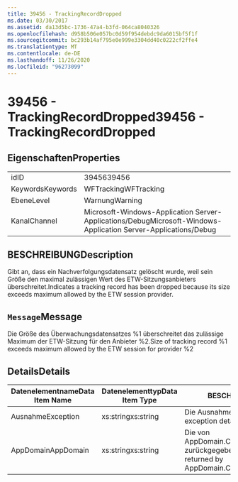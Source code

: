 ```yaml
---
title: 39456 - TrackingRecordDropped
ms.date: 03/30/2017
ms.assetid: da13d5bc-1736-47a4-b3fd-064ca8040326
ms.openlocfilehash: d958b506e057bc0d59f954debdc9da6015bf5f1f
ms.sourcegitcommit: bc293b14af795e0e999e3304dd40c0222cf2ffe4
ms.translationtype: MT
ms.contentlocale: de-DE
ms.lasthandoff: 11/26/2020
ms.locfileid: "96273099"
---
```

# <a name="39456---trackingrecorddropped"></a><span data-ttu-id="f6bf1-102">39456 - TrackingRecordDropped</span><span class="sxs-lookup"><span data-stu-id="f6bf1-102">39456 - TrackingRecordDropped</span></span>

## <a name="properties"></a><span data-ttu-id="f6bf1-103">Eigenschaften</span><span class="sxs-lookup"><span data-stu-id="f6bf1-103">Properties</span></span>  
  
|||  
|-|-|  
|<span data-ttu-id="f6bf1-104">id</span><span class="sxs-lookup"><span data-stu-id="f6bf1-104">ID</span></span>|<span data-ttu-id="f6bf1-105">39456</span><span class="sxs-lookup"><span data-stu-id="f6bf1-105">39456</span></span>|  
|<span data-ttu-id="f6bf1-106">Keywords</span><span class="sxs-lookup"><span data-stu-id="f6bf1-106">Keywords</span></span>|<span data-ttu-id="f6bf1-107">WFTracking</span><span class="sxs-lookup"><span data-stu-id="f6bf1-107">WFTracking</span></span>|  
|<span data-ttu-id="f6bf1-108">Ebene</span><span class="sxs-lookup"><span data-stu-id="f6bf1-108">Level</span></span>|<span data-ttu-id="f6bf1-109">Warnung</span><span class="sxs-lookup"><span data-stu-id="f6bf1-109">Warning</span></span>|  
|<span data-ttu-id="f6bf1-110">Kanal</span><span class="sxs-lookup"><span data-stu-id="f6bf1-110">Channel</span></span>|<span data-ttu-id="f6bf1-111">Microsoft-Windows-Application Server-Applications/Debug</span><span class="sxs-lookup"><span data-stu-id="f6bf1-111">Microsoft-Windows-Application Server-Applications/Debug</span></span>|  
  
## <a name="description"></a><span data-ttu-id="f6bf1-112">BESCHREIBUNG</span><span class="sxs-lookup"><span data-stu-id="f6bf1-112">Description</span></span>  

 <span data-ttu-id="f6bf1-113">Gibt an, dass ein Nachverfolgungsdatensatz gelöscht wurde, weil sein Größe den maximal zulässigen Wert des ETW-Sitzungsanbieters überschreitet.</span><span class="sxs-lookup"><span data-stu-id="f6bf1-113">Indicates a tracking record has been dropped because its size exceeds maximum allowed by the ETW session provider.</span></span>  
  
## <a name="message"></a><span data-ttu-id="f6bf1-114">`Message`</span><span class="sxs-lookup"><span data-stu-id="f6bf1-114">Message</span></span>  

 <span data-ttu-id="f6bf1-115">Die Größe des Überwachungsdatensatzes %1 überschreitet das zulässige Maximum der ETW-Sitzung für den Anbieter %2.</span><span class="sxs-lookup"><span data-stu-id="f6bf1-115">Size of tracking record %1 exceeds maximum allowed by the ETW session for provider %2</span></span>  
  
## <a name="details"></a><span data-ttu-id="f6bf1-116">Details</span><span class="sxs-lookup"><span data-stu-id="f6bf1-116">Details</span></span>  
  
|<span data-ttu-id="f6bf1-117">Datenelementname</span><span class="sxs-lookup"><span data-stu-id="f6bf1-117">Data Item Name</span></span>|<span data-ttu-id="f6bf1-118">Datenelementtyp</span><span class="sxs-lookup"><span data-stu-id="f6bf1-118">Data Item Type</span></span>|<span data-ttu-id="f6bf1-119">BESCHREIBUNG</span><span class="sxs-lookup"><span data-stu-id="f6bf1-119">Description</span></span>|  
|--------------------|--------------------|-----------------|  
|<span data-ttu-id="f6bf1-120">Ausnahme</span><span class="sxs-lookup"><span data-stu-id="f6bf1-120">Exception</span></span>|<span data-ttu-id="f6bf1-121">xs:string</span><span class="sxs-lookup"><span data-stu-id="f6bf1-121">xs:string</span></span>|<span data-ttu-id="f6bf1-122">Die Ausnahmedetails der Ausnahme.</span><span class="sxs-lookup"><span data-stu-id="f6bf1-122">The exception details for the exception</span></span>|  
|<span data-ttu-id="f6bf1-123">AppDomain</span><span class="sxs-lookup"><span data-stu-id="f6bf1-123">AppDomain</span></span>|<span data-ttu-id="f6bf1-124">xs:string</span><span class="sxs-lookup"><span data-stu-id="f6bf1-124">xs:string</span></span>|<span data-ttu-id="f6bf1-125">Die von AppDomain.CurrentDomain.FriendlyName zurückgegebene Zeichenfolge.</span><span class="sxs-lookup"><span data-stu-id="f6bf1-125">The string returned by AppDomain.CurrentDomain.FriendlyName.</span></span>|
